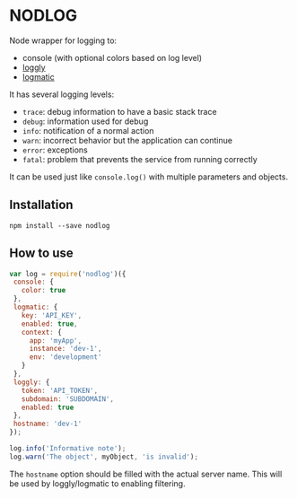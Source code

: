 NODLOG
===

Node wrapper for logging to:

- console (with optional colors based on log level)
- [loggly](https://www.loggly.com)
- [logmatic](http://www.logmatic.io)

It has several logging levels:

- `trace`: debug information to have a basic stack trace
- `debug`: information used for debug
- `info`: notification of a normal action
- `warn`: incorrect behavior but the application can continue
- `error`: exceptions
- `fatal`: problem that prevents the service from running correctly

It can be used just like `console.log()` with multiple parameters and
objects.

Installation
---

```shell
npm install --save nodlog
```

How to use
---

```javascript
var log = require('nodlog')({
 console: {
   color: true
 },
 logmatic: {
   key: 'API_KEY',
   enabled: true,
   context: {
     app: 'myApp',
     instance: 'dev-1',
     env: 'development'
   }
 },
 loggly: {
   token: 'API_TOKEN',
   subdomain: 'SUBDOMAIN',
   enabled: true
 },
 hostname: 'dev-1'
});

log.info('Informative note');
log.warn('The object', myObject, 'is invalid');
```

The `hostname` option should be filled with the actual server name.
This will be used by loggly/logmatic to enabling filtering.
